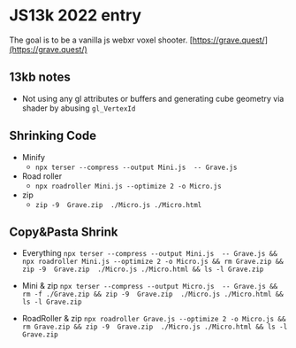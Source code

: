 JS13k 2022 entry
=============
The goal is to be a vanilla js webxr voxel shooter.
[https://grave.quest/](https://grave.quest/)


13kb notes
--------------
- Not using any gl attributes or buffers and generating cube geometry via shader by abusing `gl_VertexId`

Shrinking Code
----------------
- Minify
	- `npx terser --compress --output Mini.js  -- Grave.js` 
- Road roller 
	- `npx roadroller Mini.js --optimize 2 -o Micro.js`
- zip
	- `zip -9  Grave.zip  ./Micro.js ./Micro.html`
	
Copy&Pasta Shrink
-------------------
	
- Everything
	`npx terser --compress --output Mini.js  -- Grave.js && npx roadroller Mini.js --optimize 2 -o Micro.js && rm Grave.zip && zip -9  Grave.zip  ./Micro.js ./Micro.html && ls -l Grave.zip`

- Mini & zip
	`npx terser --compress --output Micro.js  -- Grave.js && rm -f ./Grave.zip && zip -9  Grave.zip  ./Micro.js ./Micro.html && ls -l Grave.zip`
	
- RoadRoller & zip
	`npx roadroller Grave.js --optimize 2 -o Micro.js && rm Grave.zip && zip -9  Grave.zip  ./Micro.js ./Micro.html && ls -l Grave.zip`

